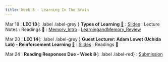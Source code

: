 ```yaml
---
title: Week 8 - Learning In The Brain
---
```


Mar 18
: **LEC 13**{: .label .label-grey } **Types of Learning** [🎥](https://harvard.hosted.panopto.com/Panopto/Pages/Viewer.aspx?id=38ecc57d-3a7b-49a7-965b-b0ff01522b3b)
    : [Slides](https://canvas.harvard.edu/files/19657332/download?download_frd=1)
: Lecture Notes
: Readings 📖
: [Memory_Intro](https://canvas.harvard.edu/files/19652960/download?download_frd=1)
: [LearningandMemory_Review](https://canvas.harvard.edu/files/19652959/download?download_frd=1)

Mar 20
: **LEC 14**{: .label .label-grey } **Guest Lecturer: Adam Lowet (Uchida Lab) - Reinforcement Learning** [🎥](https://harvard.hosted.panopto.com/Panopto/Pages/Viewer.aspx?id=63a7998b-62d1-4eb7-b3d0-b0ff01522b5b)
    : [Slides](https://canvas.harvard.edu/files/19697168/download?download_frd=1)
: Readings 📖

Mar 24
: **Reading Responses Due - Week 8**{: .label .label-red}
    : [Submission](https://canvas.harvard.edu/courses/129605/assignments/794077)
